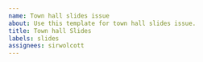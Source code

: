 ```yaml
---
name: Town hall slides issue
about: Use this template for town hall slides issue.
title: Town hall Slides
labels: slides
assignees: sirwolcott
---
```

